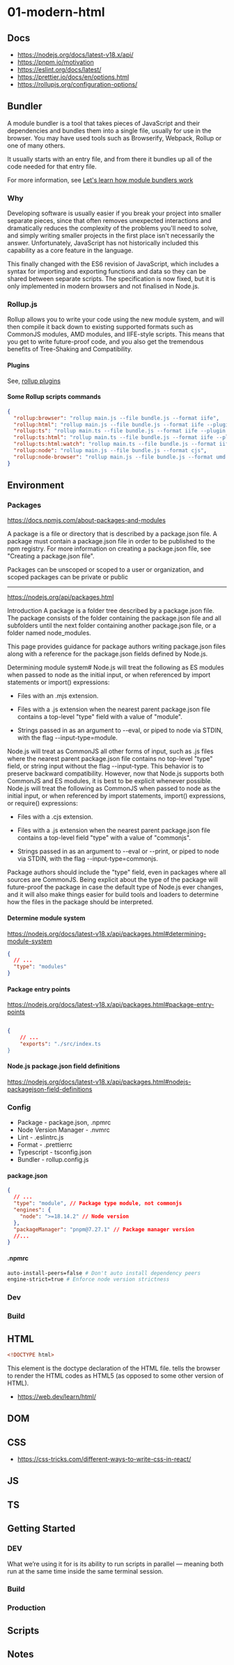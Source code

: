# 01-modern-html

## Docs

- https://nodejs.org/docs/latest-v18.x/api/
- https://pnpm.io/motivation
- https://eslint.org/docs/latest/
- https://prettier.io/docs/en/options.html
- https://rollupjs.org/configuration-options/

## Bundler

A module bundler is a tool that takes pieces of JavaScript and their dependencies and bundles them into a single file, usually for use in the browser. You may have used tools such as Browserify, Webpack, Rollup or one of many others.

It usually starts with an entry file, and from there it bundles up all of the code needed for that entry file.

For more information, see [Let's learn how module bundlers work](https://www.freecodecamp.org/news/lets-learn-how-module-bundlers-work-and-then-write-one-ourselves-b2e3fe6c88ae/)

### Why

Developing software is usually easier if you break your project into smaller separate pieces, since that often removes unexpected interactions and dramatically reduces the complexity of the problems you'll need to solve, and simply writing smaller projects in the first place isn't necessarily the answer. Unfortunately, JavaScript has not historically included this capability as a core feature in the language.

This finally changed with the ES6 revision of JavaScript, which includes a syntax for importing and exporting functions and data so they can be shared between separate scripts. The specification is now fixed, but it is only implemented in modern browsers and not finalised in Node.js.

### Rollup.js

Rollup allows you to write your code using the new module system, and will then compile it back down to existing supported formats such as CommonJS modules, AMD modules, and IIFE-style scripts. This means that you get to write future-proof code, and you also get the tremendous benefits of Tree-Shaking and Compatibility.

#### Plugins

See, [rollup plugins](https://github.com/rollup/plugins)

#### Some Rollup scripts commands

```json
{
  "rollup:browser": "rollup main.js --file bundle.js --format iife",
  "rollup:html": "rollup main.js --file bundle.js --format iife --plugin html",
  "rollup:ts": "rollup main.ts --file bundle.js --format iife --plugin typescript",
  "rollup:ts:html": "rollup main.ts --file bundle.js --format iife --plugin typescript --plugin html",
  "rollup:ts:html:watch": "rollup main.ts --file bundle.js --format iife --plugin typescript --plugin html --watch",
  "rollup:node": "rollup main.js --file bundle.js --format cjs",
  "rollup:node-browser": "rollup main.js --file bundle.js --format umd --plugin html --name \"bundle\""
}
```

## Environment

### Packages

https://docs.npmjs.com/about-packages-and-modules

A package is a file or directory that is described by a package.json file. A package must contain a package.json file in order to be published to the npm registry. For more information on creating a package.json file, see "Creating a package.json file".

Packages can be unscoped or scoped to a user or organization, and scoped packages can be private or public

---

https://nodejs.org/api/packages.html

Introduction
A package is a folder tree described by a package.json file. The package consists of the folder containing the package.json file and all subfolders until the next folder containing another package.json file, or a folder named node_modules.

This page provides guidance for package authors writing package.json files along with a reference for the package.json fields defined by Node.js.

Determining module system#
Node.js will treat the following as ES modules when passed to node as the initial input, or when referenced by import statements or import() expressions:

- Files with an .mjs extension.

- Files with a .js extension when the nearest parent package.json file contains a top-level "type" field with a value of "module".

- Strings passed in as an argument to --eval, or piped to node via STDIN, with the flag --input-type=module.

Node.js will treat as CommonJS all other forms of input, such as .js files where the nearest parent package.json file contains no top-level "type" field, or string input without the flag --input-type. This behavior is to preserve backward compatibility. However, now that Node.js supports both CommonJS and ES modules, it is best to be explicit whenever possible. Node.js will treat the following as CommonJS when passed to node as the initial input, or when referenced by import statements, import() expressions, or require() expressions:

- Files with a .cjs extension.

- Files with a .js extension when the nearest parent package.json file contains a top-level field "type" with a value of "commonjs".

- Strings passed in as an argument to --eval or --print, or piped to node via STDIN, with the flag --input-type=commonjs.

Package authors should include the "type" field, even in packages where all sources are CommonJS. Being explicit about the type of the package will future-proof the package in case the default type of Node.js ever changes, and it will also make things easier for build tools and loaders to determine how the files in the package should be interpreted.

#### Determine module system

https://nodejs.org/docs/latest-v18.x/api/packages.html#determining-module-system

```json
{
  // ...
  "type": "modules"
}
```

#### Package entry points

https://nodejs.org/docs/latest-v18.x/api/packages.html#package-entry-points

```json

{
    // ...
    "exports": "./src/index.ts
}

```

#### Node.js package.json field definitions

https://nodejs.org/docs/latest-v18.x/api/packages.html#nodejs-packagejson-field-definitions

### Config

- Package - package.json, .npmrc
- Node Version Manager - .nvmrc
- Lint - .eslintrc.js
- Format - .prettierrc
- Typescript - tsconfig.json
- Bundler - rollup.config.js

#### package.json

```json
{
  // ...
  "type": "module", // Package type module, not commonjs
  "engines": {
    "node": ">=18.14.2" // Node version
  },
  "packageManager": "pnpm@7.27.1" // Package manager version
  //...
}
```

#### .npmrc

```bash
auto-install-peers=false # Don't auto install dependency peers
engine-strict=true # Enforce node version strictness
```

### Dev

### Build

## HTML

```html
<!DOCTYPE html>
```

This element is the doctype declaration of the HTML file. <!DOCTYPE html> tells the browser to render the HTML codes as HTML5 (as opposed to some other version of HTML).

- https://web.dev/learn/html/

## DOM

## CSS

- https://css-tricks.com/different-ways-to-write-css-in-react/

## JS

## TS

## Getting Started

### DEV

What we’re using it for is its ability to run scripts in parallel — meaning both run at the same time inside the same terminal session.

### Build

### Production

## Scripts

## Notes
